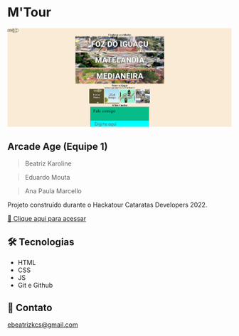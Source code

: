 # M'Tour

![preview](./img/readme/previa.png)

## Arcade Age (Equipe 1)

> Beatriz Karoline

> Eduardo Mouta

> Ana Paula Marcello

Projeto construído durante o Hackatour Cataratas Developers 2022.

[🔗 Clique aqui para acessar](https://soubeatrizkaroline.github.io/HackaCataratasDev2022_MTour/)


## 🛠 Tecnologias

- HTML
- CSS
- JS
- Git e Github

## 💙 Contato

ebeatrizkcs@gmail.com

